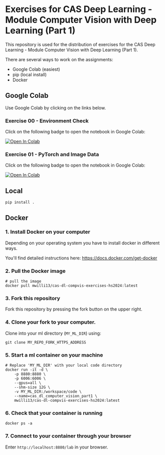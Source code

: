 # Exercises for CAS Deep Learning - Module Computer Vision with Deep Learning (Part 1)

This repository is used for the distribution of exercises for the CAS Deep Learning - Module Computer Vision with Deep Learning (Part 1).


There are several ways to work on the assignments:

- Google Colab (easiest)
- pip  (local install)
- Docker


## Google Colab

Use Google Colab by clicking on the links below.


### Exercise 00 - Environment Check

Click on the following badge to open the notebook in Google Colab:

[![Open In Colab](https://colab.research.google.com/assets/colab-badge.svg)](https://colab.research.google.com/github/marco-willi/cas-dl-compvis-exercises-hs2024/blob/main/notebooks/00_env_check/env_check.ipynb)


### Exercise 01 - PyTorch and Image Data

Click on the following badge to open the notebook in Google Colab:

[![Open In Colab](https://colab.research.google.com/assets/colab-badge.svg)](https://colab.research.google.com/github/marco-willi/cas-dl-compvis-exercises-hs2024/blob/main/notebooks/01_pytorch_and_images/pytorch_and_images.ipynb)



## Local

```
pip install .
```

## Docker

### 1. Install Docker on your computer

Depending on your operating system you have to install docker in different ways.  

You'll find detailed instructions here: https://docs.docker.com/get-docker


### 2. Pull the Docker image

```
# pull the image
docker pull mwilli13/cas-dl-compvis-exercises-hs2024:latest
```

### 3. Fork this repository

Fork this repository by pressing the fork button on the upper right.

### 4. Clone your fork to your computer. 

Clone into your ml directory (`MY_ML_DIR`) using:

```
git clone MY_REPO_FORK_HTTPS_ADDRESS
```

### 5. Start a ml container on your machine

```
# Replace 'MY_ML_DIR' with your local code directory
docker run -it -d \
    -p 8880:8880 \
    -p 6006:6006 \
    --gpus=all \
    --shm-size 12G \
    -v MY_ML_DIR:/workspace/code \
    --name=cas_dl_computer_vision_part1 \
    mwilli13/cas-dl-compvis-exercises-hs2024:latest
```

### 6. Check that your container is running

```
docker ps -a
```

### 7. Connect to your container through your browser

Enter `http://localhost:8880/lab` in your browser.

